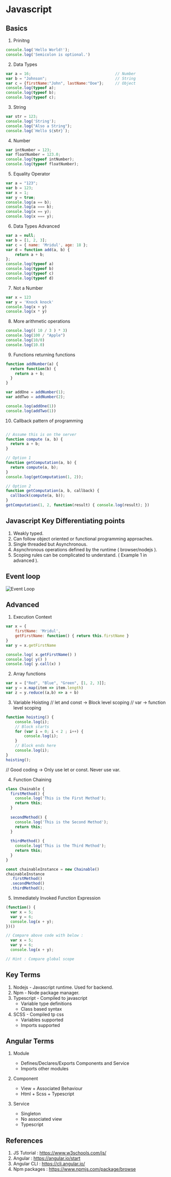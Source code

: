 # Javascript

## Basics

1. Prinitng 

```javascript
console.log('Hello World!');
console.log('Semicolon is optional.')
```

2. Data Types

```javascript
var a = 16;                                     // Number
var b = "Johnson";                              // String
var c = {firstName:"John", lastName:"Doe"};     // Object
console.log(typeof a);
console.log(typeof b);
console.log(typeof c);
```

3. String

```javascript
var str = 123;
console.log('String');
console.log("Also a String");
console.log(`Hello ${str}`);
```

4. Number

```javascript
var intNumber = 123;
var floatNumber = 123.0;
console.log(typeof intNumber);
console.log(typeof floatNumber);
```

5. Equality Operator

```javascript
var a = "123";
var b = 123;
var x = 1;
var y = true;
console.log(a == b);
console.log(a === b);
console.log(x == y);
console.log(x === y);
```

6. Data Types Advanced 

```javascript
var a = null;
var b = [1, 2, 3];
var c = { name: 'Mridul', age: 18 };
var d = function add(a, b) {
    return a + b;
};
console.log(typeof a)
console.log(typeof b)
console.log(typeof c)
console.log(typeof d)
```

7. Not a Number

```javascript
var x = 123
var y = 'Knock knock'
console.log(x + y)
console.log(x * y)
```

8. More arithmetic operations

```javascript
console.log(( 10 / 3 ) * 3)
console.log(100 / "Apple")
console.log(10/0)
console.log(10.0)
```

9. Functions returning functions

```javascript
function addNumber(a) {
  return function(b) {
    return a + b;
  }
}

var addOne = addNumber(1);
var addTwo = addNumber(2);

console.log(addOne(1))
console.log(addTwo(1))
```

10. Callback pattern of programming

```javascript

// Assume this is on the server
function compute (a, b) {
  return a + b;
}

// Option 1
function getComputation(a, b) {
  return compute(a, b);
}
console.log(getComputation(1, 2));

// Option 2
function getComputation(a, b, callback) {
  callback(compute(a, b));
}
getComputation(1, 2, function(result) { console.log(result); })
```
## Javascript Key Differentiating points

1. Weakly typed.
2. Can follow object oriented or functional programming approaches.
3. Single threaded but Asynchronous.
4. Asynchronous operations defined by the runtime ( browser/nodejs ).
5. Scoping rules can be complicated to understand. ( Example 1 in advanced ).

## Event loop

![Event Loop](./eventloop.png)

## Advanced

1. Execution Context

```javascript
var x = {
    firstName: 'Mridul',
    getFirstName: function() { return this.firstName }
}
var y = x.getFirstName

console.log( x.getFirstName() )
console.log( y() )
console.log( y.call(x) )
```

2. Array functions

```javascript
var x = ["Red", "Blue", "Green", [1, 2, 3]];
var y = x.map(item => item.length)
var z = y.reduce((a,b) => a + b)
```

3. Variable Hoisting
// let and const -> Block level scoping
// var -> function level scoping

```javascript
function hoisting() {
    console.log(i); 
    // Block starts
    for (var i = 0; i < 2 ; i++) {
        console.log(i); 
    }
    // Block ends here
    console.log(i); 
}
hoisting();  
```
// Good coding -> Only use let or const. Never use var.

4. Function Chaining

```javascript
class Chainable {
  firstMethod() {
    console.log('This is the First Method');
    return this;
  }
  
  secondMethod() {
    console.log('This is the Second Method');
    return this;
  }
  
  thirdMethod() {
    console.log('This is the Third Method');
    return this;
  }
}

const chainableInstance = new Chainable()
chainableInstance
  .firstMethod()
  .secondMethod()
  .thirdMethod();
```

5. Immediately Invoked Function Expression

```javascript
(function() {
  var x = 5;
  var y = 6;
  console.log(x + y);
})()

// Compare above code with below : 
  var x = 5;
  var y = 6;
  console.log(x + y);

// Hint : Compare global scope

```

## Key Terms

1. Nodejs - Javascript runtime. Used for backend.
2. Npm - Node package manager.
3. Typescript - Compiled to javascript
    - Variable type definitions
    - Class based syntax
4. SCSS - Compiled tp css
    - Variables supported
    - Imports supported

## Angular Terms

1. Module
    - Defines/Declares/Exports Components and Service
    - Imports other modules

2. Component
    - View + Associated Behaviour
    - Html + Scss + Typescript

3. Service
    - Singleton
    - No associated view
    - Typescript

## References 

1. JS Tutorial : https://www.w3schools.com/js/ 
2. Angular : https://angular.io/start 
3. Angular CLI : https://cli.angular.io/
4. Npm packages : https://www.npmjs.com/package/browse
